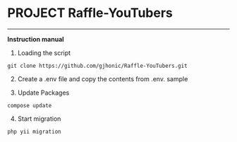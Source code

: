# PROJECT Raffle-YouTubers
________________

**Instruction manual**

1) Loading the script
```
git clone https://github.com/gjhonic/Raffle-YouTubers.git
```

2) Create a .env file and copy the contents from .env. sample


3) Update Packages
```
compose update
```

4) Start migration
```
php yii migration
```